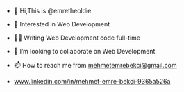 - 👋 Hi,This is @emretheoldie
- 👀 Interested in  Web Development
- 👨‍💻 Writing Web Development code full-time
- 🤝 I’m looking to collaborate on Web Development
- 📫 How to reach me from mehmetemrebekci@gmail.com

- www.linkedin.com/in/mehmet-emre-bekçi-9365a526a
